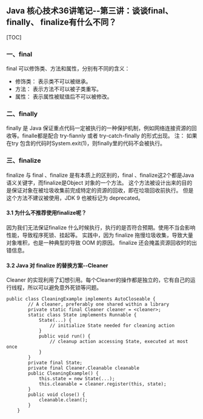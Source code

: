 ## Java 核心技术36讲笔记--第三讲：谈谈final、finally、 finalize有什么不同？
[TOC]

### 一、final 
final 可以修饰类、方法和属性，分别有不同的含义：

+ 修饰类： 表示类不可以被继承。
+ 方法： 表示方法不可以被子类重写。
+ 属性： 表示属性被赋值后不可以被修改。

### 二、finally
finally 是 Java 保证重点代码一定被执行的一种保护机制，例如网络连接资源的回收等。finalle都是配合 try-fiannly 或者 try-catch-finally 的形式出现。
注： 如果在try 包含的代码时System.exit(1)，则finally里的代码不会被执行。

### 三、finalize
finalize 与 final 、finalize 是有本质上的区别的，final 、finalize这2个都是Java 语义关键字，而finalize是Object 对象的一个方法。
这个方法被设计出来的目的是保证对象在被垃圾收集前完成特定的资源的回收，即在垃圾回收前执行。
但是这个方法不建议被使用，JDK 9 也被标记为 deprecated。

#### 3.1 为什么不推荐使用finalize呢？
因为我们无法保证finalize 什么时候执行，执行的是否符合预期。使用不当会影响性能，导致程序死锁、挂起等。
实践中，因为 finalize 拖慢垃圾收集，导致大量对象堆积，也是一种典型的导致 OOM 的原因。
finalize 还会掩盖资源回收时的出错信息。

#### 3.2 Java 对 finalize 的替换方案--Cleaner

Cleaner 的实现利用了幻想引用。每个Cleaner的操作都是独立的，它有自己的运行线程，所以可以避免意外死锁等问题。

```
public class CleaningExample implements AutoCloseable {
        // A cleaner, preferably one shared within a library
        private static final Cleaner cleaner = <cleaner>;
        static class State implements Runnable { 
            State(...) {
                // initialize State needed for cleaning action
            }
            public void run() {
                // cleanup action accessing State, executed at most once
            }
        }
        private final State;
        private final Cleaner.Cleanable cleanable
        public CleaningExample() {
            this.state = new State(...);
            this.cleanable = cleaner.register(this, state);
        }
        public void close() {
            cleanable.clean();
        }
    }

```

